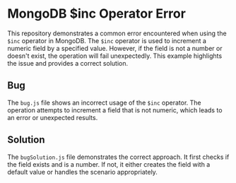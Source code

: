 # MongoDB $inc Operator Error

This repository demonstrates a common error encountered when using the `$inc` operator in MongoDB.  The `$inc` operator is used to increment a numeric field by a specified value. However, if the field is not a number or doesn't exist, the operation will fail unexpectedly.  This example highlights the issue and provides a correct solution.

## Bug
The `bug.js` file shows an incorrect usage of the `$inc` operator.  The operation attempts to increment a field that is not numeric, which leads to an error or unexpected results.

## Solution
The `bugSolution.js` file demonstrates the correct approach.  It first checks if the field exists and is a number.  If not, it either creates the field with a default value or handles the scenario appropriately.
